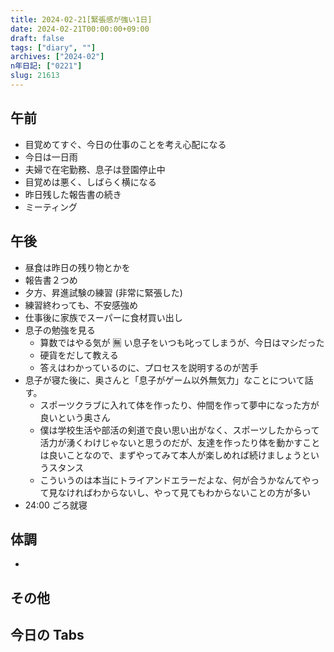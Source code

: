 ```yaml
---
title: 2024-02-21[緊張感が強い1日]
date: 2024-02-21T00:00:00+09:00
draft: false
tags: ["diary", ""]
archives: ["2024-02"]
n年日記: ["0221"]
slug: 21613
---
```


## 午前

- 目覚めてすぐ、今日の仕事のことを考え心配になる
- 今日は一日雨
- 夫婦で在宅勤務、息子は登園停止中
- 目覚めは悪く、しばらく横になる
- 昨日残した報告書の続き
- ミーティング

## 午後

- 昼食は昨日の残り物とかを
- 報告書２つめ
- 夕方、昇進試験の練習 (非常に緊張した)
- 練習終わっても、不安感強め
- 仕事後に家族でスーパーに食材買い出し
- 息子の勉強を見る
  - 算数ではやる気が 🈚️ い息子をいつも叱ってしまうが、今日はマシだった
  - 硬貨をだして教える
  - 答えはわかっているのに、プロセスを説明するのが苦手
- 息子が寝た後に、奥さんと「息子がゲーム以外無気力」なことについて話す。
  - スポーツクラブに入れて体を作ったり、仲間を作って夢中になった方が良いという奥さん
  - 僕は学校生活や部活の剣道で良い思い出がなく、スポーツしたからって活力が湧くわけじゃないと思うのだが、友達を作ったり体を動かすことは良いことなので、まずやってみて本人が楽しめれば続けましょうというスタンス
  - こういうのは本当にトライアンドエラーだよな、何が合うかなんてやって見なければわからないし、やって見てもわからないことの方が多い
- 24:00 ごろ就寝

## 体調

-

## その他

## 今日の Tabs
